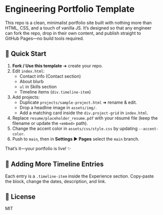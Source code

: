 # Engineering Portfolio Template

This repo is a clean, minimalist portfolio site built with nothing more than HTML, CSS, and a touch of vanilla JS. It’s designed so that any engineer can fork the repo, drop in their own content, and publish straight to GitHub Pages—no build tools required.

## 🏁 Quick Start
1. **Fork / Use this template** ➜ create your repo.
2. Edit `index.html`:
   * Contact info (Contact section)
   * About blurb
   * `ul` in Skills section
   * Timeline items (`div.timeline-item`)
3. Add projects:
   * Duplicate `projects/sample-project.html` ➜ rename & edit.
   * Drop a headline image in `assets/img/`.
   * Add a matching card inside the `div.project-grid` in `index.html`.
4. Replace `resume/placeholder_resume.pdf` with your résumé file (keep the filename or update the `<embed>` path).
5. Change the accent color in `assets/css/style.css` by updating `--accent-color`.
6. Push to `main`, then in **Settings ▶ Pages** select the `main` branch.

That’s it—your portfolio is live! ✨

## 📂 Adding More Timeline Entries
Each entry is a `.timeline-item` inside the Experience section. Copy‑paste the block, change the dates, description, and link.

## 📄 License
MIT